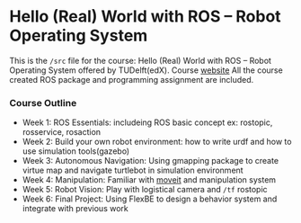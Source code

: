 # Hello (Real) World with ROS – Robot Operating System

This is the `/src` file for the course: Hello (Real) World with ROS – Robot Operating System offered by TUDelft(edX). Course [website](https://www.edx.org/course/hello-real-world-with-ros-robot-operating-system)
All the course created ROS package and programming assignment are included.

### Course Outline

- Week 1: ROS Essentials: includeing ROS basic concept ex: rostopic, rosservice, rosaction 
- Week 2: Build your own robot environment: how to write urdf and how to use simulation tools(gazebo)
- Week 3: Autonomous Navigation: Using gmapping package to create virtue map and navigate turtlebot in simulation environment 
- Week 4: Manipulation: Familiar with [moveit](https://moveit.ros.org/) and manipulation system 
- Week 5: Robot Vision: Play with logistical camera and `/tf` rostopic
- Week 6: Final Project: Using FlexBE to design a behavior system and integrate with previous work
